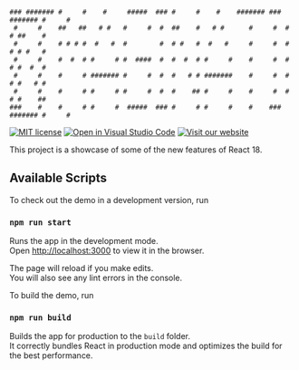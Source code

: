 ```
### ####### #     #    #     #####  ### #     #    #    ####### ### ####### #     # 
 #     #    ##   ##   # #   #     #  #  ##    #   # #      #     #  #     # ##    # 
 #     #    # # # #  #   #  #        #  # #   #  #   #     #     #  #     # # #   # 
 #     #    #  #  # #     # #  ####  #  #  #  # #     #    #     #  #     # #  #  # 
 #     #    #     # ####### #     #  #  #   # # #######    #     #  #     # #   # # 
 #     #    #     # #     # #     #  #  #    ## #     #    #     #  #     # #    ## 
###    #    #     # #     #  #####  ### #     # #     #    #    ### ####### #     #
```

[![MIT license](https://img.shields.io/badge/License-MIT-blue.svg)](https://lbesson.mit-license.org/)
[![Open in Visual Studio Code](https://open.vscode.dev/badges/open-in-vscode.svg)](https://open.vscode.dev/itmaginationdemos/Trainings)
[![Visit our website](https://img.shields.io/badge/Visit&nbsp;Our&nbsp;Website-black.svg)](https://www.itmagination.com)

This project is a showcase of some of the new features of React 18.

## Available Scripts

To check out the demo in a development version, run

### `npm run start` 

Runs the app in the development mode.\
Open [http://localhost:3000](http://localhost:3000) to view it in the browser.

The page will reload if you make edits.\
You will also see any lint errors in the console.

To build the demo, run

### `npm run build`

Builds the app for production to the `build` folder.\
It correctly bundles React in production mode and optimizes the build for the
best performance.